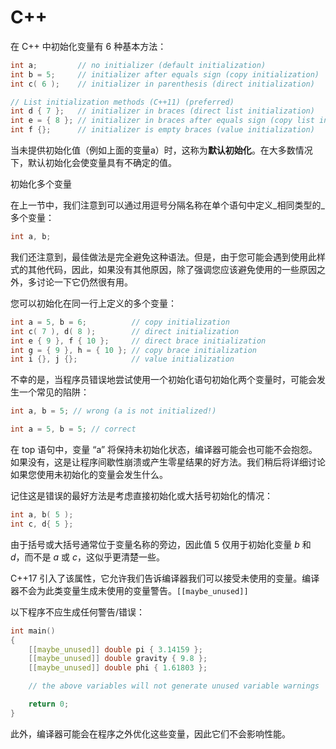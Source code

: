 # C++

在 C++ 中初始化变量有 6 种基本方法：

```cpp
int a;         // no initializer (default initialization)
int b = 5;     // initializer after equals sign (copy initialization)
int c( 6 );    // initializer in parenthesis (direct initialization)

// List initialization methods (C++11) (preferred)
int d { 7 };   // initializer in braces (direct list initialization)
int e = { 8 }; // initializer in braces after equals sign (copy list initialization)
int f {};      // initializer is empty braces (value initialization)
```

当未提供初始化值（例如上面的变量a）时，这称为**默认初始化**。在大多数情况下，默认初始化会使变量具有不确定的值。



初始化多个变量

在上一节中，我们注意到可以通过用逗号分隔名称在单个语句中定义_相同类型的_多个变量：

```cpp
int a, b;
```

我们还注意到，最佳做法是完全避免这种语法。但是，由于您可能会遇到使用此样式的其他代码，因此，如果没有其他原因，除了强调您应该避免使用的一些原因之外，多讨论一下它仍然很有用。

您可以初始化在同一行上定义的多个变量：

```cpp
int a = 5, b = 6;          // copy initialization
int c( 7 ), d( 8 );        // direct initialization
int e { 9 }, f { 10 };     // direct brace initialization
int g = { 9 }, h = { 10 }; // copy brace initialization
int i {}, j {};            // value initialization
```



不幸的是，当程序员错误地尝试使用一个初始化语句初始化两个变量时，可能会发生一个常见的陷阱：

```cpp
int a, b = 5; // wrong (a is not initialized!)

int a = 5, b = 5; // correct
```

在 top 语句中，变量 “a” 将保持未初始化状态，编译器可能会也可能不会抱怨。如果没有，这是让程序间歇性崩溃或产生零星结果的好方法。我们稍后将详细讨论如果您使用未初始化的变量会发生什么。

记住这是错误的最好方法是考虑直接初始化或大括号初始化的情况：

```cpp
int a, b( 5 );
int c, d{ 5 };
```

由于括号或大括号通常位于变量名称的旁边，因此值 5 仅用于初始化变量 _b_ 和 _d_，而不是 _a_ 或 _c_，这似乎更清楚一些。



C++17 引入了该属性，它允许我们告诉编译器我们可以接受未使用的变量。编译器不会为此类变量生成未使用的变量警告。`[[maybe_unused]]`

以下程序不应生成任何警告/错误：

```cpp
int main()
{
    [[maybe_unused]] double pi { 3.14159 };
    [[maybe_unused]] double gravity { 9.8 };
    [[maybe_unused]] double phi { 1.61803 };

    // the above variables will not generate unused variable warnings

    return 0;
}
```

此外，编译器可能会在程序之外优化这些变量，因此它们不会影响性能。















